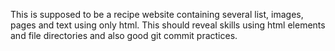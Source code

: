 This is supposed to be a recipe website containing several list, images, pages 
and text using only html. This should reveal skills using html elements and file directories and also good git commit practices.
